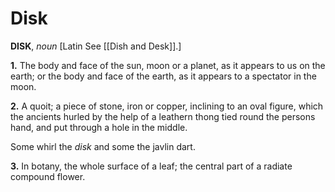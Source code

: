 # Disk

**DISK**, _noun_ \[Latin See [[Dish and Desk]].\]

**1.** The body and face of the sun, moon or a planet, as it appears to us on the earth; or the body and face of the earth, as it appears to a spectator in the moon.

**2.** A quoit; a piece of stone, iron or copper, inclining to an oval figure, which the ancients hurled by the help of a leathern thong tied round the persons hand, and put through a hole in the middle.

Some whirl the _disk_ and some the javlin dart.

**3.** In botany, the whole surface of a leaf; the central part of a radiate compound flower.